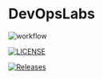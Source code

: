 # DevOpsLabs

![workflow](https://github.com/umitsogut/DevOpsLabs/actions/workflows/main.yml/badge.svg)

[![LICENSE](https://img.shields.io/github/license/umitsogut/DevOpsLabs.svg?style=flat-square)](https://github.com/umitsogut/DevOpsLabs/blob/master/LICENSE)

[![Releases](https://img.shields.io/github/release/umitsogut/DevOpsLabs/all.svg?style=flat-square)](https://github.com/umitsogut/DevOpsLabs/releases)